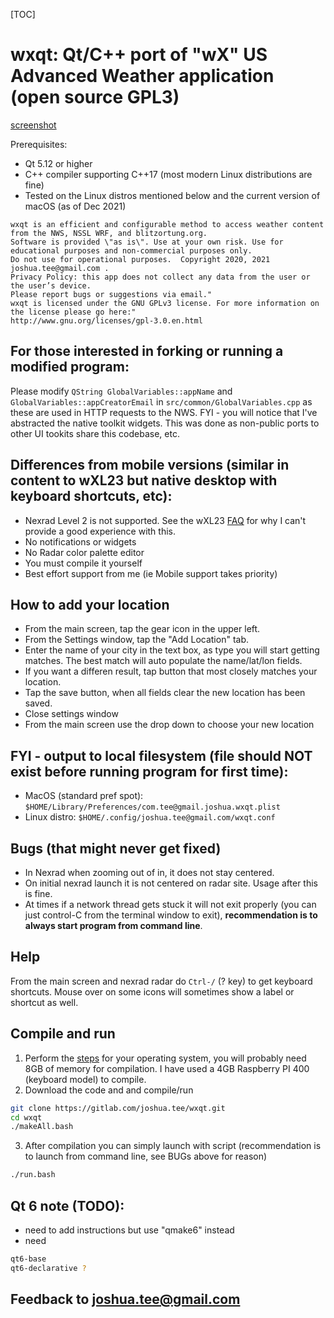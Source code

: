 [TOC]
# wxqt: Qt/C++ port of "wX" US Advanced Weather application (open source GPL3)

[screenshot](https://gitlab.com/joshua.tee/wxqt/-/blob/main/wxqt.png)

Prerequisites:
* Qt 5.12 or higher
* C++ compiler supporting C++17 (most modern Linux distributions are fine)
* Tested on the Linux distros mentioned below and the current version of macOS (as of Dec 2021)
```
wxqt is an efficient and configurable method to access weather content from the NWS, NSSL WRF, and blitzortung.org.
Software is provided \"as is\". Use at your own risk. Use for educational purposes and non-commercial purposes only.
Do not use for operational purposes.  Copyright 2020, 2021 joshua.tee@gmail.com .
Privacy Policy: this app does not collect any data from the user or the user’s device.
Please report bugs or suggestions via email."
wxqt is licensed under the GNU GPLv3 license. For more information on the license please go here:"
http://www.gnu.org/licenses/gpl-3.0.en.html
```

## For those interested in forking or running a modified program:
Please modify `QString GlobalVariables::appName` and `GlobalVariables::appCreatorEmail` in `src/common/GlobalVariables.cpp` as these are used in HTTP requests to the NWS.
FYI - you will notice that I've abstracted the native toolkit widgets. This was done as non-public ports to other UI tookits share this codebase, etc.

## Differences from mobile versions (similar in content to wXL23 but native desktop with keyboard shortcuts, etc):
- Nexrad Level 2 is not supported. See the wXL23 [FAQ](https://gitlab.com/joshua.tee/wxl23/-/blob/master/doc/FAQ.md#why-is-level-2-radar-not-the-default) for why I can't provide a good experience with this.
- No notifications or widgets
- No Radar color palette editor
- You must compile it yourself
- Best effort support from me (ie Mobile support takes priority)

## How to add your location
- From the main screen, tap the gear icon in the upper left.
- From the Settings window, tap the "Add Location" tab.
- Enter the name of your city in the text box, as type you will start getting matches. The best match will auto populate the name/lat/lon fields.
- If you want a differen result, tap button that most closely matches your location.
- Tap the save button, when all fields clear the new location has been saved.
- Close settings window
- From the main screen use the drop down to choose your new location

## FYI - output to local filesystem (file should NOT exist before running program for first time):
- MacOS (standard pref spot): `$HOME/Library/Preferences/com.tee@gmail.joshua.wxqt.plist`
- Linux distro: `$HOME/.config/joshua.tee@gmail.com/wxqt.conf`

## Bugs (that might never get fixed)
* In Nexrad when zooming out of in, it does not stay centered.
* On initial nexrad launch it is not centered on radar site. Usage after this is fine.
* At times if a network thread gets stuck it will not exit properly (you can just control-C from the terminal window to exit), **recommendation is to always start program from command line**.

## Help
From the main screen and nexrad radar do `Ctrl-/` (? key) to get keyboard shortcuts. Mouse over on some icons will sometimes show a label or shortcut as well.

## Compile and run
1. Perform the [steps](https://gitlab.com/joshua.tee/wxqt/-/blob/main/README_OS.md) for your operating system, you will probably need 8GB of memory for compilation. I have used a 4GB Raspberry PI 400 (keyboard model) to compile.
2. Download the code and and compile/run
```bash
git clone https://gitlab.com/joshua.tee/wxqt.git
cd wxqt
./makeAll.bash
```
3. After compilation you can simply launch with script (recommendation is to launch from command line, see BUGs above for reason)
```bash
./run.bash
```
## Qt 6 note (TODO):
- need to add instructions but use "qmake6" instead
- need 
```bash
qt6-base
qt6-declarative ?
```
## Feedback to joshua.tee@gmail.com
